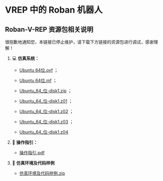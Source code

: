 # VREP 中的 Roban 机器人

## Roban-V-REP 资源包相关说明

很抱歉地通知您，本链接已停止维护，请下载下方链接的资源包进行调试，感谢理解！

1. :computer: **仿真系统：**

    - [Ubuntu 64位.ovf](https://cubever.lejurobot.com/roban-ai/AI%E6%9C%BA%E5%99%A8%E4%BA%BA%E8%B5%9B%E9%81%93%E7%9B%B8%E5%85%B3%E8%B5%84%E6%96%99/1.%20%E4%BB%BF%E7%9C%9F%E7%B3%BB%E7%BB%9F/Ubuntu%2064%20%E4%BD%8D.ovf ) ；

    - [Ubuntu 64位.mf](https://cubever.lejurobot.com/roban-ai/AI%E6%9C%BA%E5%99%A8%E4%BA%BA%E8%B5%9B%E9%81%93%E7%9B%B8%E5%85%B3%E8%B5%84%E6%96%99/1.%20%E4%BB%BF%E7%9C%9F%E7%B3%BB%E7%BB%9F/Ubuntu%2064%20%E4%BD%8D.mf) ；

    - [Ubuntu_64_位-disk1.zip](https://cubever.lejurobot.com/roban-ai/AI%E6%9C%BA%E5%99%A8%E4%BA%BA%E8%B5%9B%E9%81%93%E7%9B%B8%E5%85%B3%E8%B5%84%E6%96%99/1.%20%E4%BB%BF%E7%9C%9F%E7%B3%BB%E7%BB%9F/Ubuntu_64_%E4%BD%8D-disk1.zip) ；

    - [Ubuntu_64_位-disk1.z01](https://cubever.lejurobot.com/roban-ai/AI%E6%9C%BA%E5%99%A8%E4%BA%BA%E8%B5%9B%E9%81%93%E7%9B%B8%E5%85%B3%E8%B5%84%E6%96%99/1.%20%E4%BB%BF%E7%9C%9F%E7%B3%BB%E7%BB%9F/Ubuntu_64_%E4%BD%8D-disk1.z01) ；

    - [Ubuntu_64_位-disk1.z02](https://cubever.lejurobot.com/roban-ai/AI%E6%9C%BA%E5%99%A8%E4%BA%BA%E8%B5%9B%E9%81%93%E7%9B%B8%E5%85%B3%E8%B5%84%E6%96%99/1.%20%E4%BB%BF%E7%9C%9F%E7%B3%BB%E7%BB%9F/Ubuntu_64_%E4%BD%8D-disk1.z02) ；

    - [Ubuntu_64_位-disk1.z03](https://cubever.lejurobot.com/roban-ai/AI%E6%9C%BA%E5%99%A8%E4%BA%BA%E8%B5%9B%E9%81%93%E7%9B%B8%E5%85%B3%E8%B5%84%E6%96%99/1.%20%E4%BB%BF%E7%9C%9F%E7%B3%BB%E7%BB%9F/Ubuntu_64_%E4%BD%8D-disk1.z03) ；

    - [Ubuntu_64_位-disk1.z04](https://cubever.lejurobot.com/roban-ai/AI%E6%9C%BA%E5%99%A8%E4%BA%BA%E8%B5%9B%E9%81%93%E7%9B%B8%E5%85%B3%E8%B5%84%E6%96%99/1.%20%E4%BB%BF%E7%9C%9F%E7%B3%BB%E7%BB%9F/Ubuntu_64_%E4%BD%8D-disk1.z04) 

2. :page_facing_up: **操作指引：**

    - [操作指引.pdf](https://cubever.lejurobot.com/roban-ai/AI%E6%9C%BA%E5%99%A8%E4%BA%BA%E8%B5%9B%E9%81%93%E7%9B%B8%E5%85%B3%E8%B5%84%E6%96%99/2.%20%E6%93%8D%E4%BD%9C%E6%8C%87%E5%BC%95.pdf)

3. :floppy_disk:  **仿真环境及代码样例**

    - [仿真环境及代码样例.zip](https://cubever.lejurobot.com/roban-ai/AI%E6%9C%BA%E5%99%A8%E4%BA%BA%E8%B5%9B%E9%81%93%E7%9B%B8%E5%85%B3%E8%B5%84%E6%96%99/4.%20%E4%BB%BF%E7%9C%9F%E7%8E%AF%E5%A2%83%E5%8F%8A%E4%BB%A3%E7%A0%81%E6%A0%B7%E4%BE%8B.zip)
